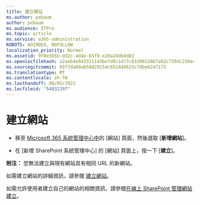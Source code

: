 ```yaml
---
title: 建立網站
ms.author: pebaum
author: pebaum
ms.audience: ITPro
ms.topic: article
ms.service: o365-administration
ROBOTS: NOINDEX, NOFOLLOW
localization_priority: Normal
ms.assetid: 9f8e385b-dd2c-4d4e-b5f0-e28a24db4d83
ms.openlocfilehash: a2aeb4e943311143be7d9c1477c81d9652067a02c739dc258e4187deb79cade7
ms.sourcegitcommit: b5f7da89a650d2915dc652449623c78be6247175
ms.translationtype: MT
ms.contentlocale: zh-TW
ms.lasthandoff: 08/05/2021
ms.locfileid: "54032297"
---
```

# <a name="create-a-site"></a>建立網站

- 移至 [Microsoft 365 系統管理中心中](https://portal.office.com/adminportal/home#/SitesList)的 [網站] 頁面，然後選取 [**新增網站**]。 
    
- 在 [新增 SharePoint 系統管理中心] 的 [網站] 頁面上，按一下 [**建立**]。 
    
**附注：** 您無法建立與現有網站具有相同 URL 的新網站。 
  
如需建立網站的詳細資訊，請參閱 [建立網站](https://go.microsoft.com/fwlink/?linkid=866295)。
  
如需允許使用者建立自己的網站的相關資訊，請參閱[在線上 SharePoint 管理網站建立](https://go.microsoft.com/fwlink/?linkid=866296)。
  

